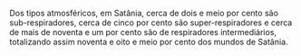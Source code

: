 ﻿Dos tipos atmosféricos, em Satânia, cerca de dois e meio por cento são sub-respiradores, cerca de cinco por cento são super-respiradores e cerca de mais de noventa e um por cento são de respiradores intermediários, totalizando assim noventa e oito e meio por cento dos mundos de Satânia.